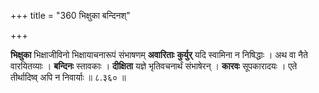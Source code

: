 +++
title = "360 भिक्षुका बन्दिनश्"

+++


**भिक्षुका** भिक्षाजीविनो भिक्षायाचनारूपं संभाषणम् **अवारिताः** **कुर्युर्** यदि स्वामिना न निषिद्धाः । अथ वा नैते वारयितव्याः । **बन्दिनः** स्तावकाः । **दीक्षिता** यज्ञे भृतिवचनार्थं संभाषेरन् । **कारवः** सूपकारादयः । एते तीर्थादिष्व् अपि न निवार्याः ॥ ८.३६० ॥